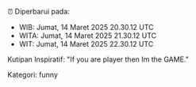 ⏰ Diperbarui pada:
- WIB: Jumat, 14 Maret 2025 20.30.12 UTC
- WITA: Jumat, 14 Maret 2025 21.30.12 UTC
- WIT: Jumat, 14 Maret 2025 22.30.12 UTC

Kutipan Inspiratif:
"If you are player then Im the GAME."


Kategori: funny

